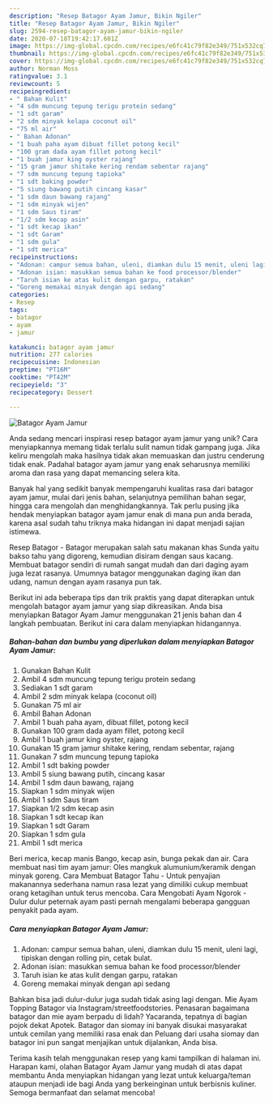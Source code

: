 ```yaml
---
description: "Resep Batagor Ayam Jamur, Bikin Ngiler"
title: "Resep Batagor Ayam Jamur, Bikin Ngiler"
slug: 2594-resep-batagor-ayam-jamur-bikin-ngiler
date: 2020-07-18T19:42:17.601Z
image: https://img-global.cpcdn.com/recipes/e6fc41c79f82e349/751x532cq70/batagor-ayam-jamur-foto-resep-utama.jpg
thumbnail: https://img-global.cpcdn.com/recipes/e6fc41c79f82e349/751x532cq70/batagor-ayam-jamur-foto-resep-utama.jpg
cover: https://img-global.cpcdn.com/recipes/e6fc41c79f82e349/751x532cq70/batagor-ayam-jamur-foto-resep-utama.jpg
author: Norman Moss
ratingvalue: 3.1
reviewcount: 5
recipeingredient:
- " Bahan Kulit"
- "4 sdm muncung tepung terigu protein sedang"
- "1 sdt garam"
- "2 sdm minyak kelapa coconut oil"
- "75 ml air"
- " Bahan Adonan"
- "1 buah paha ayam dibuat fillet potong kecil"
- "100 gram dada ayam fillet potong kecil"
- "1 buah jamur king oyster rajang"
- "15 gram jamur shitake kering rendam sebentar rajang"
- "7 sdm muncung tepung tapioka"
- "1 sdt baking powder"
- "5 siung bawang putih cincang kasar"
- "1 sdm daun bawang rajang"
- "1 sdm minyak wijen"
- "1 sdm Saus tiram"
- "1/2 sdm kecap asin"
- "1 sdt kecap ikan"
- "1 sdt Garam"
- "1 sdm gula"
- "1 sdt merica"
recipeinstructions:
- "Adonan: campur semua bahan, uleni, diamkan dulu 15 menit, uleni lagi, tipiskan dengan rolling pin, cetak bulat."
- "Adonan isian: masukkan semua bahan ke food processor/blender"
- "Taruh isian ke atas kulit dengan garpu, ratakan"
- "Goreng memakai minyak dengan api sedang"
categories:
- Resep
tags:
- batagor
- ayam
- jamur

katakunci: batagor ayam jamur 
nutrition: 277 calories
recipecuisine: Indonesian
preptime: "PT16M"
cooktime: "PT42M"
recipeyield: "3"
recipecategory: Dessert

---
```



![Batagor Ayam Jamur](https://img-global.cpcdn.com/recipes/e6fc41c79f82e349/751x532cq70/batagor-ayam-jamur-foto-resep-utama.jpg)

Anda sedang mencari inspirasi resep batagor ayam jamur yang unik? Cara menyiapkannya memang tidak terlalu sulit namun tidak gampang juga. Jika keliru mengolah maka hasilnya tidak akan memuaskan dan justru cenderung tidak enak. Padahal batagor ayam jamur yang enak seharusnya memiliki aroma dan rasa yang dapat memancing selera kita.

Banyak hal yang sedikit banyak mempengaruhi kualitas rasa dari batagor ayam jamur, mulai dari jenis bahan, selanjutnya pemilihan bahan segar, hingga cara mengolah dan menghidangkannya. Tak perlu pusing jika hendak menyiapkan batagor ayam jamur enak di mana pun anda berada, karena asal sudah tahu triknya maka hidangan ini dapat menjadi sajian istimewa.

Resep Batagor - Batagor merupakan salah satu makanan khas Sunda yaitu bakso tahu yang digoreng, kemudian disiram dengan saus kacang. Membuat batagor sendiri di rumah sangat mudah dan dari daging ayam juga lezat rasanya. Umumnya batagor menggunakan daging ikan dan udang, namun dengan ayam rasanya pun tak.


Berikut ini ada beberapa tips dan trik praktis yang dapat diterapkan untuk mengolah batagor ayam jamur yang siap dikreasikan. Anda bisa menyiapkan Batagor Ayam Jamur menggunakan 21 jenis bahan dan 4 langkah pembuatan. Berikut ini cara dalam menyiapkan hidangannya.

<!--inarticleads1-->

##### Bahan-bahan dan bumbu yang diperlukan dalam menyiapkan Batagor Ayam Jamur:

1. Gunakan  Bahan Kulit
1. Ambil 4 sdm muncung tepung terigu protein sedang
1. Sediakan 1 sdt garam
1. Ambil 2 sdm minyak kelapa (coconut oil)
1. Gunakan 75 ml air
1. Ambil  Bahan Adonan
1. Ambil 1 buah paha ayam, dibuat fillet, potong kecil
1. Gunakan 100 gram dada ayam fillet, potong kecil
1. Ambil 1 buah jamur king oyster, rajang
1. Gunakan 15 gram jamur shitake kering, rendam sebentar, rajang
1. Gunakan 7 sdm muncung tepung tapioka
1. Ambil 1 sdt baking powder
1. Ambil 5 siung bawang putih, cincang kasar
1. Ambil 1 sdm daun bawang, rajang
1. Siapkan 1 sdm minyak wijen
1. Ambil 1 sdm Saus tiram
1. Siapkan 1/2 sdm kecap asin
1. Siapkan 1 sdt kecap ikan
1. Siapkan 1 sdt Garam
1. Siapkan 1 sdm gula
1. Ambil 1 sdt merica


Beri merica, kecap manis Bango, kecap asin, bunga pekak dan air. Cara membuat nasi tim ayam jamur: Oles mangkuk alumunium/keramik dengan minyak goreng. Cara Membuat Batagor Tahu - Untuk penyajian makanannya sederhana namun rasa lezat yang dimiliki cukup membuat orang ketagihan untuk terus mencoba. Cara Mengobati Ayam Ngorok - Dulur dulur peternak ayam pasti pernah mengalami beberapa gangguan penyakit pada ayam. 

<!--inarticleads2-->

##### Cara menyiapkan Batagor Ayam Jamur:

1. Adonan: campur semua bahan, uleni, diamkan dulu 15 menit, uleni lagi, tipiskan dengan rolling pin, cetak bulat.
1. Adonan isian: masukkan semua bahan ke food processor/blender
1. Taruh isian ke atas kulit dengan garpu, ratakan
1. Goreng memakai minyak dengan api sedang


Bahkan bisa jadi dulur-dulur juga sudah tidak asing lagi dengan. Mie Ayam Topping Batagor via Instagram/streetfoodstories. Penasaran bagaimana batagor dan mie ayam berpadu di lidah? Yacaranda, tepatnya di bagian pojok dekat Apotek. Batagor dan siomay ini banyak disukai masyarakat untuk cemilan yang memiliki rasa enak dan Peluang dari usaha siomay dan batagor ini pun sangat menjajikan untuk dijalankan, Anda bisa. 

Terima kasih telah menggunakan resep yang kami tampilkan di halaman ini. Harapan kami, olahan Batagor Ayam Jamur yang mudah di atas dapat membantu Anda menyiapkan hidangan yang lezat untuk keluarga/teman ataupun menjadi ide bagi Anda yang berkeinginan untuk berbisnis kuliner. Semoga bermanfaat dan selamat mencoba!
